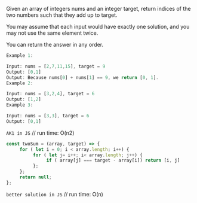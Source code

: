 Given an array of integers nums and an integer target, return indices of the two numbers such that they add up to target.

You may assume that each input would have exactly one solution, and you may not use the same element twice.

You can return the answer in any order.

 
```js
Example 1:

Input: nums = [2,7,11,15], target = 9
Output: [0,1]
Output: Because nums[0] + nums[1] == 9, we return [0, 1].
Example 2:

Input: nums = [3,2,4], target = 6
Output: [1,2]
Example 3:

Input: nums = [3,3], target = 6
Output: [0,1]
```

`AK1 in JS`
// run time: O(n2)
```js
const twoSum = (array, target) => {
     for ( let i = 0; i < array.length; i++) {
          for ( let j= i++; i< array.length; j++) {
               if ( array[j] === target - array[i]) return [i, j]               
          };
     };
     return null;
};
```

`better solution in JS`
// run time: O(n)

